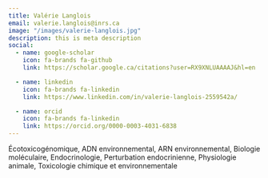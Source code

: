 ```yaml
---
title: Valérie Langlois
email: valerie.langlois@inrs.ca
image: "/images/valerie-langlois.jpg"
description: this is meta description
social:
  - name: google-scholar
    icon: fa-brands fa-github
    link: https://scholar.google.ca/citations?user=RX9XNLUAAAAJ&hl=en

  - name: linkedin
    icon: fa-brands fa-linkedin
    link: https://www.linkedin.com/in/valerie-langlois-2559542a/

  - name: orcid
    icon: fa-brands fa-linkedin
    link: https://orcid.org/0000-0003-4031-6838
---
```


Écotoxicogénomique, ADN environnemental, ARN environnemental, Biologie moléculaire, Endocrinologie, Perturbation endocrinienne, Physiologie animale, Toxicologie chimique et environnementale
